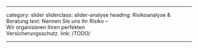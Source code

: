 ---

category: slider
sliderclass: slider-analyse
heading: Risikoanalyse &amp; Beratung
text: Nennen Sie uns Ihr Risiko –<span class='spacer'></span><br /><span class='spacer'></span>Wir organisieren Ihren perfekten<span class='spacer'></span><br /><span class='spacer'></span>Versicherungsschutz.
link: /TODO/

---
